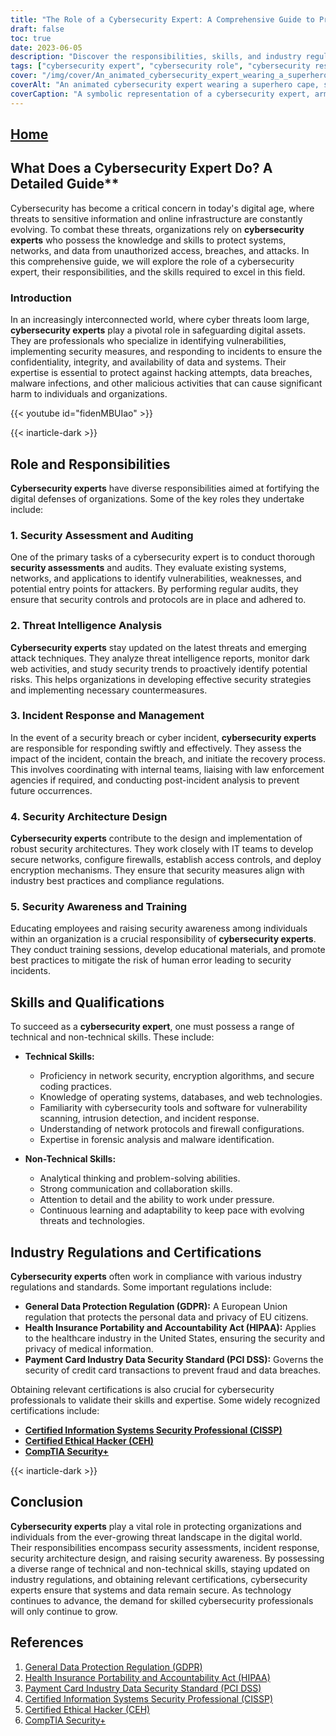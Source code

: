 ```yaml
---
title: "The Role of a Cybersecurity Expert: A Comprehensive Guide to Protecting Digital Assets"
draft: false
toc: true
date: 2023-06-05
description: "Discover the responsibilities, skills, and industry regulations that define the role of a cybersecurity expert in safeguarding digital assets and combating cyber threats."
tags: ["cybersecurity expert", "cybersecurity role", "cybersecurity responsibilities", "cybersecurity skills", "threat intelligence", "incident response", "security awareness", "network security", "encryption algorithms", "secure coding", "industry regulations", "GDPR", "HIPAA", "PCI DSS", "certifications", "CISSP", "CEH", "CompTIA Security+", "protecting digital assets", "cyber threats", "data security", "network protection", "vulnerability assessment", "security audits", "malware detection", "data breach prevention", "cybersecurity career", "cybersecurity training", "cybersecurity certifications", "information security", "cyber defense"]
cover: "/img/cover/An_animated_cybersecurity_expert_wearing_a_superhero_cape.png"
coverAlt: "An animated cybersecurity expert wearing a superhero cape, standing confidently with a shield in one hand and a lock symbol in the other, protecting digital assets."
coverCaption: "A symbolic representation of a cybersecurity expert, armed with knowledge and tools, defending digital assets from cyber threats."
---
```


## [Home](/cyber-security-career-playbook-start/)

## What Does a Cybersecurity Expert Do? A Detailed Guide**

Cybersecurity has become a critical concern in today's digital age, where threats to sensitive information and online infrastructure are constantly evolving. To combat these threats, organizations rely on **cybersecurity experts** who possess the knowledge and skills to protect systems, networks, and data from unauthorized access, breaches, and attacks. In this comprehensive guide, we will explore the role of a cybersecurity expert, their responsibilities, and the skills required to excel in this field.
### Introduction

In an increasingly interconnected world, where cyber threats loom large, **cybersecurity experts** play a pivotal role in safeguarding digital assets. They are professionals who specialize in identifying vulnerabilities, implementing security measures, and responding to incidents to ensure the confidentiality, integrity, and availability of data and systems. Their expertise is essential to protect against hacking attempts, data breaches, malware infections, and other malicious activities that can cause significant harm to individuals and organizations.

{{< youtube id="fidenMBUIao" >}}

{{< inarticle-dark >}}
## Role and Responsibilities

**Cybersecurity experts** have diverse responsibilities aimed at fortifying the digital defenses of organizations. Some of the key roles they undertake include:

### 1. Security Assessment and Auditing

One of the primary tasks of a cybersecurity expert is to conduct thorough **security assessments** and audits. They evaluate existing systems, networks, and applications to identify vulnerabilities, weaknesses, and potential entry points for attackers. By performing regular audits, they ensure that security controls and protocols are in place and adhered to.

### 2. Threat Intelligence Analysis

**Cybersecurity experts** stay updated on the latest threats and emerging attack techniques. They analyze threat intelligence reports, monitor dark web activities, and study security trends to proactively identify potential risks. This helps organizations in developing effective security strategies and implementing necessary countermeasures.

### 3. Incident Response and Management

In the event of a security breach or cyber incident, **cybersecurity experts** are responsible for responding swiftly and effectively. They assess the impact of the incident, contain the breach, and initiate the recovery process. This involves coordinating with internal teams, liaising with law enforcement agencies if required, and conducting post-incident analysis to prevent future occurrences.

### 4. Security Architecture Design

**Cybersecurity experts** contribute to the design and implementation of robust security architectures. They work closely with IT teams to develop secure networks, configure firewalls, establish access controls, and deploy encryption mechanisms. They ensure that security measures align with industry best practices and compliance regulations.

### 5. Security Awareness and Training

Educating employees and raising security awareness among individuals within an organization is a crucial responsibility of **cybersecurity experts**. They conduct training sessions, develop educational materials, and promote best practices to mitigate the risk of human error leading to security incidents.

## Skills and Qualifications

To succeed as a **cybersecurity expert**, one must possess a range of technical and non-technical skills. These include:

- **Technical Skills:**
  - Proficiency in network security, encryption algorithms, and secure coding practices.
  - Knowledge of operating systems, databases, and web technologies.
  - Familiarity with cybersecurity tools and software for vulnerability scanning, intrusion detection, and incident response.
  - Understanding of network protocols and firewall configurations.
  - Expertise in forensic analysis and malware identification.
  
- **Non-Technical Skills:**
  - Analytical thinking and problem-solving abilities.
  - Strong communication and collaboration skills.
  - Attention to detail and the ability to work under pressure.
  - Continuous learning and adaptability to keep pace with evolving threats and technologies.

## Industry Regulations and Certifications

**Cybersecurity experts** often work in compliance with various industry regulations and standards. Some important regulations include:

- **General Data Protection Regulation (GDPR):** A European Union regulation that protects the personal data and privacy of EU citizens.
- **Health Insurance Portability and Accountability Act (HIPAA):** Applies to the healthcare industry in the United States, ensuring the security and privacy of medical information.
- **Payment Card Industry Data Security Standard (PCI DSS):** Governs the security of credit card transactions to prevent fraud and data breaches.

Obtaining relevant certifications is also crucial for cybersecurity professionals to validate their skills and expertise. Some widely recognized certifications include:

- [**Certified Information Systems Security Professional (CISSP)**](https://simeononsecurity.com/articles/a-guide-to-earning-the-isc2-cissp-certification/)
- [**Certified Ethical Hacker (CEH)**](https://simeononsecurity.com/articles/preparing-for-the-ceh-certified-ethical-hacker-certification-exam/)
- [**CompTIA Security+**](https://simeononsecurity.com/articles/comptias-security-plus-sy0-601-what-do-you-need-to-know/)

{{< inarticle-dark >}}
## Conclusion

**Cybersecurity experts** play a vital role in protecting organizations and individuals from the ever-growing threat landscape in the digital world. Their responsibilities encompass security assessments, incident response, security architecture design, and raising security awareness. By possessing a diverse range of technical and non-technical skills, staying updated on industry regulations, and obtaining relevant certifications, cybersecurity experts ensure that systems and data remain secure. As technology continues to advance, the demand for skilled cybersecurity professionals will only continue to grow.

## References

1. [General Data Protection Regulation (GDPR)](https://gdpr.eu/)
2. [Health Insurance Portability and Accountability Act (HIPAA)](https://www.hhs.gov/hipaa/index.html)
3. [Payment Card Industry Data Security Standard (PCI DSS)](https://www.pcisecuritystandards.org/)
4. [Certified Information Systems Security Professional (CISSP)](https://www.isc2.org/Certifications/CISSP)
5. [Certified Ethical Hacker (CEH)](https://www.eccouncil.org/programs/certified-ethical-hacker-ceh/)
6. [CompTIA Security+](https://www.comptia.org/certifications/security)

